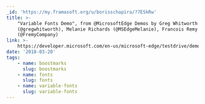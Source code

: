 ```yaml
---
_id: 'https://my.framasoft.org/u/borisschapira/?7ESkRw'
title: >-
    "Variable Fonts Demo", from @MicrosoftEdge ‏Demos by Greg Whitworth
    (@gregwhitworth), Melanie Richards (@MSEdgeMelanie), Francois Remy
    (@FremyCompany)
link: >-
    https://developer.microsoft.com/en-us/microsoft-edge/testdrive/demos/variable-fonts/#web-type
date: '2018-03-20'
tags:
    - name: boostmarks
      slug: boostmarks
    - name: fonts
      slug: fonts
    - name: variable-fonts
      slug: variable-fonts
---
```


<div class="markdown"><p></p></div>
